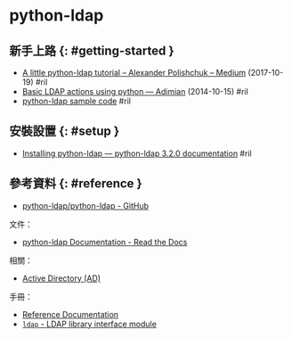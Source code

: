 # python-ldap

## 新手上路 {: #getting-started }

  - [A little python\-ldap tutorial – Alexander Polishchuk – Medium](https://medium.com/@alpolishchuk/a-little-python-ldap-tutorial-4a6a79676157) (2017-10-19) #ril
  - [Basic LDAP actions using python — Adimian](https://www.adimian.com/blog/2014/10/basic-ldap-actions-using-python/) (2014-10-15) #ril
  - [python\-ldap sample code](http://www.grotan.com/ldap/python-ldap-samples.html) #ril

## 安裝設置 {: #setup }

  - [Installing python\-ldap — python\-ldap 3\.2\.0 documentation](https://www.python-ldap.org/en/python-ldap-3.2.0/installing.html) #ril

## 參考資料 {: #reference }

  - [python-ldap/python-ldap - GitHub](https://github.com/python-ldap/python-ldap/)

文件：

  - [python-ldap Documentation - Read the Docs](https://python-ldap.org/)

相關：

  - [Active Directory (AD)](ad.md)

手冊：

  - [Reference Documentation](https://www.python-ldap.org/en/latest/reference/index.html)
  - [`ldap` - LDAP library interface module](https://www.python-ldap.org/en/latest/reference/ldap.html)
